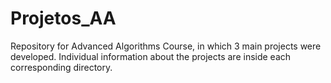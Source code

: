 # Projetos_AA

Repository for Advanced Algorithms Course, in which 3 main projects were developed. Individual information about the projects are inside each corresponding directory.
